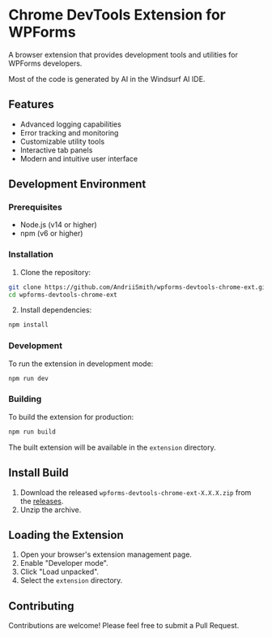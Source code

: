 # Chrome DevTools Extension for WPForms

A browser extension that provides development tools and utilities for WPForms developers.

Most of the code is generated by AI in the Windsurf AI IDE.

## Features

- Advanced logging capabilities
- Error tracking and monitoring
- Customizable utility tools
- Interactive tab panels
- Modern and intuitive user interface

## Development Environment

### Prerequisites

- Node.js (v14 or higher)
- npm (v6 or higher)

### Installation

1. Clone the repository:
```bash
git clone https://github.com/AndriiSmith/wpforms-devtools-chrome-ext.git
cd wpforms-devtools-chrome-ext
```

2. Install dependencies:
```bash
npm install
```

### Development

To run the extension in development mode:

```bash
npm run dev
```

### Building

To build the extension for production:

```bash
npm run build
```

The built extension will be available in the `extension` directory.

## Install Build

1. Download the released `wpforms-devtools-chrome-ext-X.X.X.zip`
 from the [releases](https://github.com/AndriiSmith/wpforms-devtools-chrome-ext/releases).
2. Unzip the archive.

## Loading the Extension

1. Open your browser's extension management page.
2. Enable "Developer mode".
3. Click "Load unpacked".
4. Select the `extension` directory.

## Contributing

Contributions are welcome! Please feel free to submit a Pull Request.

